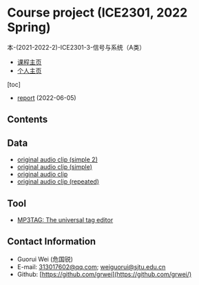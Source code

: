 # Course project (ICE2301, 2022 Spring)

本-(2021-2022-2)-ICE2301-3-信号与系统（A类）

- [课程主页](https://grwei.github.io/SJTU_2021-2022-2_ICE2301/)
- [个人主页](https://grwei.github.io/)

[toc]

- [report](doc/project_危国锐_516021910080.pdf) (2022-06-05)

## Contents

## Data

- [original audio clip (simple 2)](https://musiclab.chromeexperiments.com/Song-Maker/song/6679651116384256)
- [original audio clip (simple)](https://musiclab.chromeexperiments.com/Song-Maker/song/5647271739260928)
- [original audio clip](https://musiclab.chromeexperiments.com/Song-Maker/song/5062339740565504)
- [original audio clip (repeated)](https://musiclab.chromeexperiments.com/Song-Maker/song/4885927180107776)

## Tool

- [MP3TAG: The universal tag editor](https://www.mp3tag.de/en/index.html)

## Contact Information

- Guorui Wei (危国锐)
- E-mail: 313017602@qq.com; weiguorui@sjtu.edu.cn
- Github: [https://github.com/grwei](https://github.com/grwei/)

